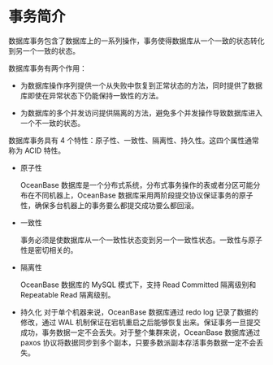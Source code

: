# 事务简介

数据库事务包含了数据库上的一系列操作，事务使得数据库从一个一致的状态转化到另一个一致的状态。

数据库事务有两个作用：

* 为数据库操作序列提供一个从失败中恢复到正常状态的方法，同时提供了数据库即使在异常状态下仍能保持一致性的方法。

* 为数据库的多个并发访问提供隔离的方法，避免多个并发操作导致数据库进入一个不一致的状态。

数据库事务具有 4 个特性：原子性、一致性、隔离性、持久性。这四个属性通常称为 ACID 特性。

* 原子性

  OceanBase 数据库是一个分布式系统，分布式事务操作的表或者分区可能分布在不同机器上，OceanBase 数据库采用两阶段提交协议保证事务的原子性，确保多台机器上的事务要么都提交成功要么都回滚。
  
* 一致性

  事务必须是使数据库从一个一致性状态变到另一个一致性状态。一致性与原子性是密切相关的。
  
* 隔离性

  OceanBase 数据库的 MySQL 模式下，支持 Read Committed 隔离级别和 Repeatable Read 隔离级别。
  
*
  持久化
  对于单个机器来说，OceanBase 数据库通过 redo log 记录了数据的修改，通过 WAL 机制保证在宕机重启之后能够恢复出来。保证事务一旦提交成功，事务数据一定不会丢失。对于整个集群来说，OceanBase 数据库通过 paxos 协议将数据同步到多个副本，只要多数派副本存活事务数据一定不会丢失。
  